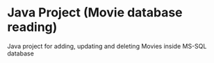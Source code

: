 # Java Project (Movie database reading)
Java project for adding, updating and deleting Movies inside MS-SQL database
